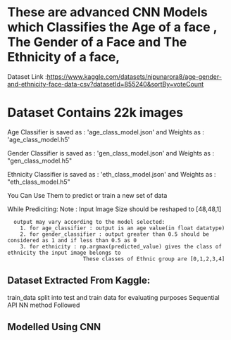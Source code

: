 # These are advanced CNN Models which Classifies the Age of a face , The Gender of a Face and The Ethnicity of a face,

Dataset Link :https://www.kaggle.com/datasets/nipunarora8/age-gender-and-ethnicity-face-data-csv?datasetId=855240&sortBy=voteCount

# Dataset Contains 22k images

 Age Classifier is saved as : 'age_class_model.json' and Weights as : 'age_class_model.h5'
 
 Gender Classifier is saved as : 'gen_class_model.json' and Weights as : "gen_class_model.h5"
 
 Ethnicity Classifier is saved as : 'eth_class_model.json' and Weights as : "eth_class_model.h5"
 
 You Can Use Them to predict or train a new set of data
 
 While Prediciting:
  Note :
      Input Image Size should be reshaped to [48,48,1] 
      
      output may vary according to the model selected:
        1. for age_classifier : output is an age value(in float datatype)
        2. for gender_classifier : output greater than 0.5 should be considered as 1 and if less than 0.5 as 0
        3. for ethnicity : np.argmax(predicted_value) gives the class of ethnicity the input image belongs to
                            These classes of Ethnic group are [0,1,2,3,4]
                        
                        
                        
## Dataset Extracted From Kaggle:
train_data split into test and train data for evaluating purposes
Sequential API NN method Followed
## Modelled Using CNN
